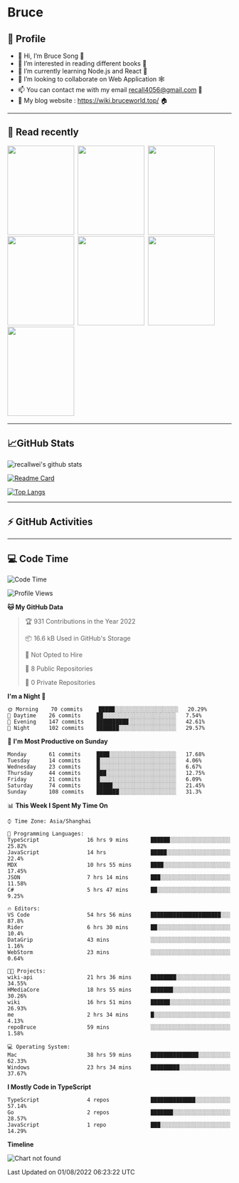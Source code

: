# Bruce

## 🦁️ Profile

- 👋 Hi, I’m Bruce Song 🦁️
- 👀 I’m interested in reading different books 📖
- 🌱 I’m currently learning Node.js and React 🚀
- 💞️ I’m looking to collaborate on Web Application 🕸️
- 📫 You can contact me with my email recall4056@gmail.com 📮
- 📖 My blog website : https://wiki.bruceworld.top/ 🏠

---

## 📖 Read recently

<img height="200" width="150" src="https://img9.doubanio.com/view/subject/s/public/s27283822.jpg"/>&nbsp;
<img height="200" width="150" src="https://img9.doubanio.com/view/subject/l/public/s33524212.jpg"/>&nbsp;
<img height="200" width="150" src="https://img9.doubanio.com/view/subject/m/public/s33460221.jpg"/>&nbsp;
<img height="200" width="150" src="https://img3.doubanio.com/view/subject/l/public/s8958650.jpg"/>&nbsp;
<img height="200" width="150" src="https://img9.doubanio.com/view/subject/l/public/s33703494.jpg"/>&nbsp;
<img height="200" width="150" src="https://img3.doubanio.com/view/subject/l/public/s29820180.jpg"/>&nbsp;
<img height="200" width="150" src="https://img9.doubanio.com/view/subject/l/public/s11329547.jpg"/>&nbsp;

---

## 📈GitHub Stats

![recallwei's github stats](https://github-readme-stats.vercel.app/api?username=recallwei&show_icons=true&theme=dracula&count_private=true&include_all_commits)

<!---
repository 卡片
--->

[![Readme Card](https://github-readme-stats.vercel.app/api/pin/?username=recallwei&repo=recallwei&theme=dracula)](https://github.com/recallwei/daily)

<!---
repository 常用语言 layout=compact（紧凑布局）
--->

[![Top Langs](https://github-readme-stats.vercel.app/api/top-langs/?username=recallwei&layout=compact&theme=dracula)](https://github.com/recallwei/daily)

---

## ⚡️ GitHub Activities

<!--START_SECTION:activity-->

<!--END_SECTION:activity-->

---

## 💻 Code Time

<!--START_SECTION:waka-->
![Code Time](http://img.shields.io/badge/Code%20Time-0%20secs-blue)

![Profile Views](http://img.shields.io/badge/Profile%20Views-18-blue)

**🐱 My GitHub Data** 

> 🏆 931 Contributions in the Year 2022
 > 
> 📦 16.6 kB Used in GitHub's Storage 
 > 
> 🚫 Not Opted to Hire
 > 
> 📜 8 Public Repositories 
 > 
> 🔑 0 Private Repositories  
 > 
**I'm a Night 🦉** 

```text
🌞 Morning    70 commits     █████░░░░░░░░░░░░░░░░░░░░   20.29% 
🌆 Daytime    26 commits     ██░░░░░░░░░░░░░░░░░░░░░░░   7.54% 
🌃 Evening    147 commits    ██████████░░░░░░░░░░░░░░░   42.61% 
🌙 Night      102 commits    ███████░░░░░░░░░░░░░░░░░░   29.57%

```
📅 **I'm Most Productive on Sunday** 

```text
Monday       61 commits     ████░░░░░░░░░░░░░░░░░░░░░   17.68% 
Tuesday      14 commits     █░░░░░░░░░░░░░░░░░░░░░░░░   4.06% 
Wednesday    23 commits     █░░░░░░░░░░░░░░░░░░░░░░░░   6.67% 
Thursday     44 commits     ███░░░░░░░░░░░░░░░░░░░░░░   12.75% 
Friday       21 commits     █░░░░░░░░░░░░░░░░░░░░░░░░   6.09% 
Saturday     74 commits     █████░░░░░░░░░░░░░░░░░░░░   21.45% 
Sunday       108 commits    ███████░░░░░░░░░░░░░░░░░░   31.3%

```


📊 **This Week I Spent My Time On** 

```text
⌚︎ Time Zone: Asia/Shanghai

💬 Programming Languages: 
TypeScript               16 hrs 9 mins       ██████░░░░░░░░░░░░░░░░░░░   25.82% 
JavaScript               14 hrs              █████░░░░░░░░░░░░░░░░░░░░   22.4% 
MDX                      10 hrs 55 mins      ████░░░░░░░░░░░░░░░░░░░░░   17.45% 
JSON                     7 hrs 14 mins       ███░░░░░░░░░░░░░░░░░░░░░░   11.58% 
C#                       5 hrs 47 mins       ██░░░░░░░░░░░░░░░░░░░░░░░   9.25%

🔥 Editors: 
VS Code                  54 hrs 56 mins      ██████████████████████░░░   87.8% 
Rider                    6 hrs 30 mins       ██░░░░░░░░░░░░░░░░░░░░░░░   10.4% 
DataGrip                 43 mins             ░░░░░░░░░░░░░░░░░░░░░░░░░   1.16% 
WebStorm                 23 mins             ░░░░░░░░░░░░░░░░░░░░░░░░░   0.64%

🐱‍💻 Projects: 
wiki-api                 21 hrs 36 mins      ████████░░░░░░░░░░░░░░░░░   34.55% 
HMediaCore               18 hrs 55 mins      ███████░░░░░░░░░░░░░░░░░░   30.26% 
wiki                     16 hrs 51 mins      ██████░░░░░░░░░░░░░░░░░░░   26.93% 
me                       2 hrs 34 mins       █░░░░░░░░░░░░░░░░░░░░░░░░   4.13% 
repoBruce                59 mins             ░░░░░░░░░░░░░░░░░░░░░░░░░   1.58%

💻 Operating System: 
Mac                      38 hrs 59 mins      ███████████████░░░░░░░░░░   62.33% 
Windows                  23 hrs 34 mins      █████████░░░░░░░░░░░░░░░░   37.67%

```

**I Mostly Code in TypeScript** 

```text
TypeScript               4 repos             ██████████████░░░░░░░░░░░   57.14% 
Go                       2 repos             ███████░░░░░░░░░░░░░░░░░░   28.57% 
JavaScript               1 repo              ███░░░░░░░░░░░░░░░░░░░░░░   14.29%

```


**Timeline**

![Chart not found](https://raw.githubusercontent.com/recallwei/recallwei/main/charts/bar_graph.png) 


 Last Updated on 01/08/2022 06:23:22 UTC
<!--END_SECTION:waka-->
<!---
recallwei/recallwei is a ✨ special ✨ repository because its `README.md` (this file) appears on your GitHub profile.
You can click the Preview link to take a look at your changes.
--->

